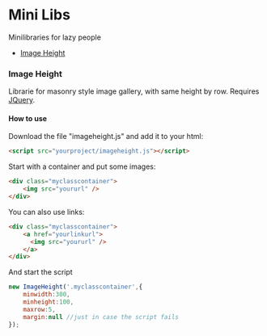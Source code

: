 # Mini Libs
Minilibraries for lazy people

* [Image Height](#image-height)




### Image Height
Librarie for masonry style image gallery, with same height by row. Requires [JQuery](https://code.jquery.com/).
#### How to use 
Download the file "imageheight.js" and add it to your html:
```html
<script src="yourproject/imageheight.js"></script>
```
Start with a container and put some images:
```html
<div class="myclasscontainer">
    <img src="yoururl" />
</div>
```

You can also use links:
```html
<div class="myclasscontainer">
    <a href="yourlinkurl">
      <img src="yoururl" />
    </a>
</div>
```

And start the script

```javascript
new ImageHeight('.myclasscontainer',{
    minwidth:300,
    minheight:100,
    maxrow:5,
    margin:null //just in case the script fails
});
```



